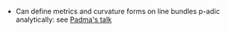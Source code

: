 - Can define metrics and curvature forms on line bundles p-adic analytically: see [Padma's talk](../Quick_Notes/2021-05-05.md#^22ba3a)